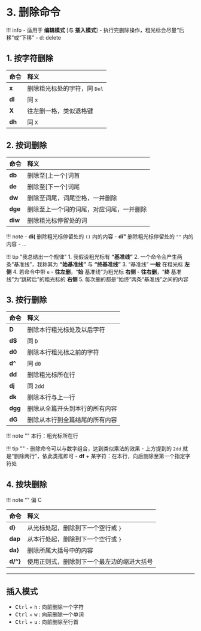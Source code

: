 # 3. 删除命令

!!! info
    - 适用于 **编辑模式** [与 **插入模式**]
    - 执行完删除操作，粗光标会尽量“后移”或“下移”
    - d: delete

## 1. 按字符删除

| 命令 | 释义 |
| :--- | :--- |
| **x**  | 删除粗光标处的字符，同 <kbd>Del</kbd> |
| **dl** | 同 `x` |
| **X**  | 往左删一格，类似退格键 |
| **dh** | 同 `X` |

## 2. 按词删除

| 命令 | 释义 |
| :--- | :--- |
| **db**  | 删除至[上一个]词首 |
| **de**  | 删除至[下一个]词尾 |
| **dw**  | 删除至词尾，词尾空格，一并删除 |
| **dge** | 删除至上一个词的词尾，对应词尾，一并删除 |
| **diw** | 删除粗光标停留处的词 |

!!! note
    - **di(** 删除粗光标停留处的 `()` 内的内容
    - **di"** 删除粗光标停留处的 `""` 内的内容
    - ...

!!! tip "我总结出一个规律"
    1. 我假设粗光标有 **“基准线”**
    2. 一个命令会产生两条“基准线”，我称其为 **“始基准线”** 与 **“终基准线”**
    3. “基准线” **一般** 在粗光标 **左侧**
    4. 若命令中带 `e`
        - **往左删**，“**始** 基准线”为粗光标 **右侧**
        - **往右删**，“**终** 基准线”为“跳转后”的粗光标的 **右侧**
    5. 每次删的都是“始终”两条“基准线”之间的内容

## 3. 按行删除

| 命令 | 释义 |
| :--- | :--- |
| **D**   | 删除本行粗光标处及以后字符 |
| **d$**  | 同 `D` |
| **d0**  | 删除本行粗光标之前的字符 |
| **d^**  | 同 `d0` |
| **dd**  | 删除粗光标所在行 |
| **dj**  | 同 `2dd` |
| **dk**  | 删除本行与上一行 |
| **dgg** | 删除从全篇开头到本行的所有内容 |
| **dG**  | 删除从本行到全篇结尾的所有内容 |

!!! note ""
    本行：粗光标所在行

!!! tip ""
    - 删除命令可以与数字组合，达到类似乘法的效果
    - 上方提到的 `2dd` 就是“删除两行”，依此类推即可
    - **df** + 某字符：在本行，向后删除至第一个指定字符处

## 4. 按块删除

!!! note ""
    偏 C

| 命令 | 释义 |
| :--- | :--- |
| **d}**   | 从光标处起，删除到下一个空行或 `}` |
| **dap**  | 从本行处起，删除到下一个空行或 `}` |
| **da}**  | 删除所属大括号中的内容 |
| **d/^}** | 使用正则式，删除到下一个最左边的缩进大括号 |

***

## 插入模式
    
- <kbd>Ctrl</kbd> + <kbd>h</kbd> : 向前删除一个字符
- <kbd>Ctrl</kbd> + <kbd>w</kbd> : 向前删除一个单词
- <kbd>Ctrl</kbd> + <kbd>u</kbd> : 向前删除至行首
